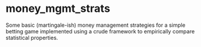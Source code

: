 # money_mgmt_strats
Some basic (martingale-ish) money management strategies for a simple betting game
implemented using a crude framework to empirically compare statistical properties.
